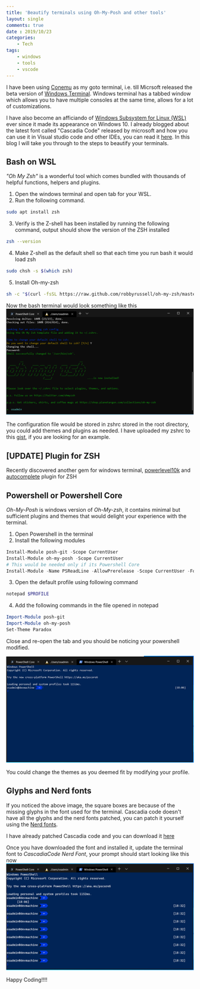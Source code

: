 ```yaml
---
title: 'Beautify terminals using Oh-My-Posh and other tools'
layout: single
comments: true
date : 2019/10/23
categories:
    - Tech
tags:
    - windows
    - tools
    - vscode
---
```


I have been using [Conemu](https://conemu.github.io/) as my goto terminal, i.e. till Micrsoft released the beta version of [Windows Terminal](https://github.com/microsoft/terminal). Windows terminal has a tabbed window which allows you to have multiple consoles at the same time, allows for a lot of customizations.

I have also become an afficiando of [Windows Subsystem for Linux (WSL)](https://docs.microsoft.com/en-us/windows/wsl/install-win10) ever since it made its appearance on Windows 10. I already blogged about the latest font called "Cascadia Code" released by microsoft and how you can use it in Visual studio code and other IDEs, you can read it [here](https://www.cloudmanav.com/tech/cascadia-code/#). In this blog I will take you through to the steps to beautify your terminals. 

## Bash on WSL

*"Oh My Zsh"* is a wonderful tool which comes bundled with thousands of helpful functions, helpers and plugins. 

1. Open the windows terminal and open tab for your WSL.
2. Run the following command.
```bash
sudo apt install zsh
```
3. Verify is the Z-shell has been installed by running the following command, output should show the version of the ZSH installed
```bash
zsh --version
```
4. Make Z-shell as the default shell so that each time you run bash it would load zsh
```bash
sudo chsh -s $(which zsh)
```
5. Install Oh-my-zsh
```bash
sh -c "$(curl -fsSL https://raw.github.com/robbyrussell/oh-my-zsh/master/tools/install.sh)"
```
Now the bash terminal would look something like this 
![zsh](/assets/images/zsh/zsh.png)

The configuration file would be stored in zshrc stored in the root directory, you could add themes and plugins as needed. I have uploaded my zshrc to this [gist](https://gist.github.com/772bdfe2c454dc7a816d878c477a23de), if you are looking for an example.


## [UPDATE] Plugin for ZSH

Recently discovered another gem for windows terminal, [powerlevel10k](https://github.com/romkatv/powerlevel10k) and [autocomplete](https://github.com/zsh-users/zsh-autosuggestions) plugin for ZSH

## Powershell or Powershell Core

*Oh-My-Posh* is windows version of *Oh-My-zsh*, it contains minimal but sufficient plugins and themes that would delight your experience with the terminal.

1. Open Powershell in the terminal 
2. Install the following modules
```powershell
Install-Module posh-git -Scope CurrentUser
Install-Module oh-my-posh -Scope CurrentUser
# This would be needed only if its Powershell Core
Install-Module -Name PSReadLine -AllowPrerelease -Scope CurrentUser -Force -SkipPublisherCheck 
```
3. Open the default profile using following command
```powershell
notepad $PROFILE
```
4. Add the following commands in the file opened in notepad
```powershell
Import-Module posh-git
Import-Module oh-my-posh
Set-Theme Paradox
```
Close and re-open the tab and you should be noticing your powershell modified.

![Pwsh-no](/assets/images/zsh/pwsh-nofont.png)

You could change the themes as you deemed fit by modifying your profile.

## Glyphs and Nerd fonts

If you noticed the above image, the square boxes are because of the missing glyphs in the font used for the terminal. Cascadia code doesn't have all the glyphs and the nerd fonts patched, you can patch it yourself using the [Nerd fonts](https://www.nerdfonts.com/). 

I have already patched Cascadia code and you can download it [here](/assets/static/CascadiaCode-Nerd-Font-Complete.ttf)

Once you have downloaded the font and installed it, update the terminal font to *CascadiaCode Nerd Font*, your prompt should start looking like this now
![Pwsh](/assets/images/zsh/pwsh.png)

Happy Coding!!!!